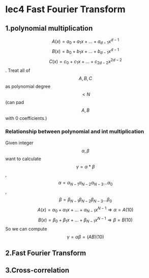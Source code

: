 # lec4 Fast Fourier Transform

## 1.polynomial multiplication
$$A(x)=a_0 + a_1x + \dots + a_{d-1}x^{d-1}$$
$$B(x)=b_0 + b_1x + \dots + b_{d-1}x^{d-1}$$
$$C(x)=c_0 + c_1x + \dots + c_{2d-2}x^{2d-2}$$.
Treat all of $$A,B,C$$ as polynomial degree $$< N$$(can pad $$A,B$$ with 0 coefficients.)
### Relationship between polynomial and int multiplication
Given integer $$\alpha, \beta $$ want to calculate $$\gamma = \alpha * \beta$$,$$\alpha = \alpha_{N-1}\alpha_{N-2}
\alpha_{N-3}\dots
\alpha_0$$,
$$\beta = \beta_{N-1}\beta_{N-2}
\beta_{N-3}\dots
\beta_0$$
$$A(x)=\alpha_0 + \alpha_1x + \dots + \alpha_{N-1}x^{N-1}\Rightarrow \alpha = A(10)$$
$$B(x)=\beta_0 + \beta_1x + \dots + \beta_{N-1}x^{N-1} \Rightarrow \beta = B(10)$$
So we can compute $$\gamma = \alpha \beta = (AB)(10)$$  

## 2.Fast Fourier Transform

## 3.Cross-correlation

